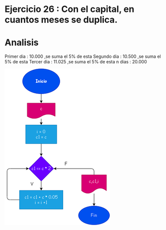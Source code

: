 # Ejercicio 26 : Con el capital, en cuantos meses se duplica.

# Analisis
Primer dia : 10.000 ,se suma el 5% de esta
Segundo dia : 10.500 ,se suma el 5% de esta
Tercer dia : 11.025 ,se suma el 5% de esta
n dias : 20.000 

![Diagrama de flujo](diagrama2.png "Diagrama de flujo")
